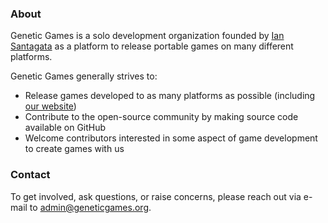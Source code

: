 ### About

Genetic Games is a solo development organization founded by [Ian Santagata](https://iansantagata.com) as a platform to release portable games on many different platforms.

Genetic Games generally strives to:

- Release games developed to as many platforms as possible (including [our website](https://geneticgames.org))
- Contribute to the open-source community by making source code available on GitHub
- Welcome contributors interested in some aspect of game development to create games with us

### Contact

To get involved, ask questions, or raise concerns, please reach out via e-mail to admin@geneticgames.org.
